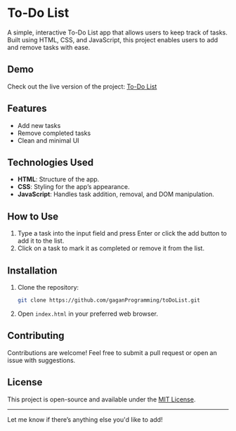 # To-Do List

A simple, interactive To-Do List app that allows users to keep track of tasks. Built using HTML, CSS, and JavaScript, this project enables users to add and remove tasks with ease.

## Demo

Check out the live version of the project: [To-Do List](https://gaganprogramming.github.io/toDoList/)

## Features

- Add new tasks
- Remove completed tasks
- Clean and minimal UI

## Technologies Used

- **HTML**: Structure of the app.
- **CSS**: Styling for the app’s appearance.
- **JavaScript**: Handles task addition, removal, and DOM manipulation.

## How to Use

1. Type a task into the input field and press Enter or click the add button to add it to the list.
2. Click on a task to mark it as completed or remove it from the list.

## Installation

1. Clone the repository:
   ```bash
   git clone https://github.com/gaganProgramming/toDoList.git
   ```
2. Open `index.html` in your preferred web browser.

## Contributing

Contributions are welcome! Feel free to submit a pull request or open an issue with suggestions.

## License

This project is open-source and available under the [MIT License](LICENSE).

---

Let me know if there’s anything else you'd like to add!
